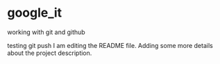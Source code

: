 # google_it
working with git and github

testing git push
I am editing the README file. Adding some more details about the project description.
